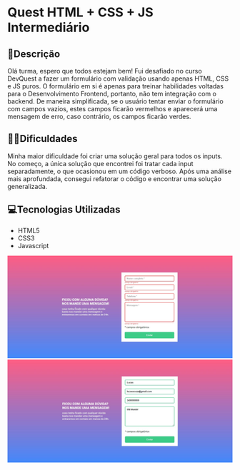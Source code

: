 # Quest HTML + CSS + JS Intermediário

## 📃Descrição
Olá turma, espero que todos estejam bem! Fui desafiado no curso DevQuest a fazer um formulário com validação usando apenas HTML, CSS e JS puros. O formulário em si é apenas para treinar habilidades voltadas para o Desenvolvimento Frontend, portanto, não tem integração com o backend. De maneira simplificada, se o usuário tentar enviar o formulário com campos vazios, estes campos ficarão vermelhos e aparecerá uma mensagem de erro, caso contrário, os campos ficarão verdes.

## 🏋️‍♀️Dificuldades 
Minha maior dificuldade foi criar uma solução geral para todos os inputs. No começo, a única solução que encontrei foi tratar cada input separadamente, o que ocasionou em um código verboso. Após uma análise mais aprofundada, consegui refatorar o código e encontrar uma solução generalizada.

## 💻Tecnologias Utilizadas
- HTML5
- CSS3
- Javascript 

[<img src="img--1.jpg" alt="print da tela do formulário">](https://lucashtml6.github.io/formulario-com-validacao/)
[<img src="img-2.jpg" alt="print da tela do formulário">](https://lucashtml6.github.io/formulario-com-validacao/)